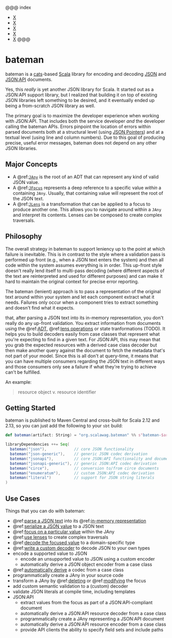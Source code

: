 @@@ index
* [X](json/index.md)
* [X](json-generic/index.md)
* [X](jsonapi/index.md)
* [X](nullable.md)
* [X](enumeratum.md)
@@@

# bateman

bateman is a [cats](https://typelevel.org/cats/)-based
[Scala](https://www.scala-lang.org/) library for encoding and 
decoding [JSON](https://www.json.org/) and [JSON:API](https://jsonapi.org/) 
documents.

Yes, this _really_ is yet another JSON library for Scala. It started out as 
a JSON:API support library, but I realized that building it on top of 
existing JSON libraries left something to be desired, and it eventually 
ended up being a from-scratch JSON library as well.  

The primary goal is to maximize the developer experience when working with 
JSON:API. That includes both the service developer _and_ the developer 
calling the bateman APIs. Errors pinpoint the location of errors within 
parsed documents both at a structural level (using
[JSON Pointers](https://datatracker.ietf.org/doc/html/rfc6901)) and at a 
textual level (using line and column numbers). Due to this goal of producing 
precise, useful error messages, bateman does not depend on any other JSON 
libraries. 

## Major Concepts

  * A @ref:[`JAny`](json/model.md) is the root of an ADT that can represent 
    any kind of valid JSON value.
  * A @ref:[`JFocus`](json/focus/index.md) represents a deep reference to a 
    specific value _within_ a containing `JAny`. Usually, that containing 
    value will represent the root of the JSON text.
  * A @ref:[`JLens`](json/lens/index.md) is a transformation that can be
    applied to a focus to produce another one. This allows you to navigate 
    around within a `JAny` and interpret its contents. Lenses can be 
    composed to create complex traversals.

## Philosophy

The overall strategy in bateman to support leniency up to the point 
at which failure is inevitable. This is in contrast to the style where a 
validation pass is performed up front (e.g., when a JSON text enters the 
system) and then all code within the system assumes everything is in order. 
This up-front style doesn't really lend itself to multi-pass decoding (where 
different aspects of the text are reinterpreted and used for different 
purposes) and can make it hard to maintain the original context for precise 
error reporting.

The bateman (lenient) approach is to pass a representation of the original 
text around within your system and let each component extract what it needs. 
Failures only occur when a component tries to extract something and doesn't 
find what it expects.

that, after parsing a JSON text into its 
in-memory representation, you don't really do any up-front validation. You 
extract information from documents using the @ref:[ADT](json/model.md),
@ref:[lens operations](json/lens/index.md) or
state tranformations (TODO). It helps 
you to build decoders easily from case classes that represent what you're 
expecting to find in a given text. For JSON:API, this may mean that you grab 
the expected resources with a derived case class decoder but then make 
another query against the document to fetch the metadata that's not part of 
your model. Since this is all don't at query-time, it means that you can 
have multiple consumers regarding the JSON text in different ways and those 
consumers only see a failure if what they're trying to achieve can't be 
fulfilled.

An example:

> resource object v. resource identifier

## Getting Started

bateman is published to Maven Central and cross-built for Scala 2.12 and
2.13, so you can just add the following to your `sbt` build:

```scala
def bateman(artifact: String) = "org.scalawag.bateman" %% s"bateman-$artifact" % "0.1.3"

libraryDependencies ++= Seq(
  bateman("json"),            // core JSON functionality
  bateman("json-generic"),    // generic JSON codec derivation
  bateman("jsonapi"),         // core JSON:API functionality and document model
  bateman("jsonapi-generic"), // generic JSON:API codec derivation
  bateman("circe"),           // conversion to/from circe documents
  bateman("enumeratum"),      // custom JSON:API codec derivation
  bateman("literal")          // support for JSON string literals
)
```

## Use Cases

Things that you can do with bateman:

 * @ref:[parse a JSON text](json/parsing.md) into its 
   @ref:[in-memory representation](json/model.md)
 * @ref:[serialize a JSON value](json/serializing.md) to a JSON text 
 * @ref:[focus on a particular value](json/focus/index.md) within the JAny
 * @ref:[use lenses](json/lens/index.md) to create complex traversals
 * @ref:[decode the focused value](json/focus/operations/any/decode.md) to a 
   domain-specific type
 * @ref:[write a custom decoder](json/decoder.md) to decode JSON to your 
   own types
 * encode a supported value to JSON
    * encode an unsupported value to JSON using a custom encoder
    * automatically derive a JSON object encoder from a case class
 * @ref:[automatically derive](json-generic/index.md) a codec from a case class
 * programmatically create a JAny in your source code
 * transform a JAny by @ref:[deleting](json/focus/operations/deep/delete.md)
   or @ref:[modifying](json/focus/operations/any/modify.md) the focus
 * add custom semantic validation to a (custom) decoder
 * validate JSON literals at compile time, including templates
 * JSON:API
   * extract values from the focus as part of a JSON:API-compliant document
   * automatically derive a JSON:API resource decoder from a case class
   * programmatically create a JAny representing a JSON:API document 
   * automatically derive a JSON:API resource encoder from a case class
   * provide API clients the ability to specify field sets and include paths 